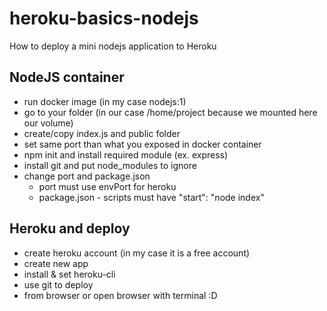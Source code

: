 # heroku-basics-nodejs
How to deploy a mini nodejs application to Heroku


## NodeJS container
* run docker image (in my case nodejs:1)
* go to your folder (in our case /home/project because we mounted here our volume)
* create/copy index.js and public folder
* set same port than what you exposed in docker container
* npm init and install required module (ex. express)
* install git and put node_modules to ignore 
* change port and package.json
   * port must use envPort for heroku
   * package.json - scripts must have "start": "node index"

## Heroku and deploy
* create heroku account (in my case it is a free account)
* create new app
* install & set heroku-cli
* use git to deploy
* from browser or open browser with terminal :D
